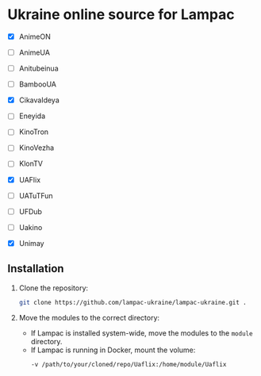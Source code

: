 # Ukraine online source for Lampac

- [x] AnimeON
- [ ] AnimeUA
- [ ] Anitubeinua
- [ ] BambooUA
- [x] CikavaIdeya
- [ ] Eneyida
- [ ] KinoTron
- [ ] KinoVezha
- [ ] KlonTV
- [x] UAFlix
- [ ] UATuTFun
- [ ] UFDub
- [ ] Uakino
- [X] Unimay


## Installation

1. Clone the repository:
   ```bash
   git clone https://github.com/lampac-ukraine/lampac-ukraine.git .
   ```

2. Move the modules to the correct directory:
   - If Lampac is installed system-wide, move the modules to the `module` directory.
   - If Lampac is running in Docker, mount the volume:
     ```bash
     -v /path/to/your/cloned/repo/Uaflix:/home/module/Uaflix
     ```
